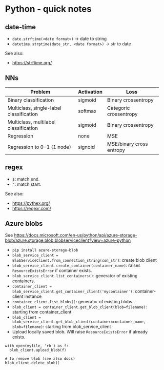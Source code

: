# Python - quick notes

## date-time
* `date.strftime(<date format>)` -> date to string
* `datetime.strptime(date_str, <date format>)` -> str to date

See also:
* https://strftime.org/


## NNs

| Problem                                 | Activation  | Loss                     |
|-----------------------------------------|-------------|--------------------------|
| Binary classification                   | sigmoid     | Binary crossentropy      |
| Multiclass, single-label classification | softmax     | Categoric crossentropy   |
| Multiclass, multilabel classification   | sigmoid     | Binary crossentropy      |
| Regression                              | none        | MSE                      |
| Regression to 0-1 (1 node)              | signoid     | MSE/binary cross entropy |


## regex
* `$`: match end.
* `^`: match start.

See also: 
* https://pythex.org/
* https://regexr.com/


## Azure blobs
See https://docs.microsoft.com/en-us/python/api/azure-storage-blob/azure.storage.blob.blobserviceclient?view=azure-python

* `pip install azure-storage-blob`
* `blob_service_client = BlobServiceClient.from_connection_string(con_str)`: create blob client
* `blob_service_client.create_container(container_name)`: raises `ResourceExistsError` if container exists.
* `blob_service_client.list_containers()`: generator of existing containers.
* `container_client = blob_service_client.get_container_client('mycontainer')`: container-client instance
* `container_client.list_blobs()`: generator of existing blobs.
* `blob_client = container_client.get_blob_client(blob=filename)`: starting from container_client
* `blob_client = blob_service_client.get_blob_client(container=container_name, blob=filename)`: starting from blob_service_client
* Upload locally saved blob. Will raise `ResourceExistsError` if already exists.
```
with open(myfile, 'rb') as f:
  blob_client.upload_blob(f)
  
# to remove blob (see also docs)  
blob_client.delete_blob()  
```


